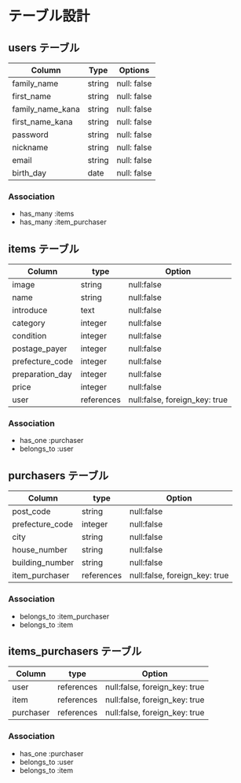 # テーブル設計

## users テーブル

| Column                | Type   | Options     |
| --------------------- | ------ | ----------- |
| family_name           | string | null: false |
| first_name            | string | null: false |
| family_name_kana      | string | null: false |
| first_name_kana       | string | null: false |
| password              | string | null: false |
| nickname              | string | null: false |
| email                 | string | null: false |
| birth_day             | date   | null: false |

### Association

- has_many :items
- has_many :item_purchaser

## items テーブル

| Column          | type       | Option                        |
| --------------- | ---------- | ----------------------------- |
| image           | string     | null:false                    |
| name            | string     | null:false                    |
| introduce       | text       | null:false                    |
| category        | integer    | null:false                    |
| condition       | integer    | null:false                    |
| postage_payer   | integer    | null:false                    |
| prefecture_code | integer    | null:false                    |
| preparation_day | integer    | null:false                    |
| price           | integer    | null:false                    |
| user            | references | null:false, foreign_key: true |

### Association

- has_one :purchaser
- belongs_to :user

##  purchasers テーブル

| Column          | type       | Option                        |
| --------------- | ---------- | ----------------------------- |
| post_code       | string     | null:false                    |
| prefecture_code | integer    | null:false                    |
| city            | string     | null:false                    |
| house_number    | string     | null:false                    |
| building_number | string     | null:false                    |
| item_purchaser  | references | null:false, foreign_key: true |

### Association

- belongs_to :item_purchaser
- belongs_to :item

## items_purchasers テーブル

| Column       | type       | Option                        |
| ------------ | ---------- | ----------------------------- |
| user         | references | null:false, foreign_key: true |
| item         | references | null:false, foreign_key: true |
| purchaser    | references | null:false, foreign_key: true |

### Association

- has_one :purchaser
- belongs_to :user
- belongs_to :item
